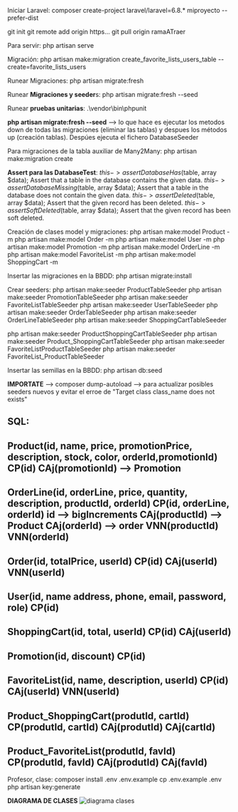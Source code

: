 Iniciar Laravel: composer create-project laravel/laravel=6.8.* miproyecto --prefer-dist

git init
git remote add origin https...
git pull origin ramaATraer

Para servir: php artisan serve

Migración:
  php artisan make:migration create_favorite_lists_users_table --create=favorite_lists_users
 
Runear Migraciones:
  php artisan migrate:fresh
  
Runear **Migraciones y seeder**s:
  php artisan migrate:fresh --seed
 
Runear **pruebas unitarias**:
  .\vendor\bin\phpunit
  
**php artisan migrate:fresh --seed** --> lo que hace es ejecutar los metodos down de todas las migraciones (eliminar las tablas) y despues los métodos up (creación tablas). Despúes ejecuta el fichero DatabaseSeeder
  
Para migraciones de la tabla auxiliar de Many2Many:
  php artisan make:migration create

**Assert para las DatabaseTest**:
    $this->assertDatabaseHas($table, array $data);	Assert that a table in the database contains the given data.
    $this->assertDatabaseMissing($table, array $data);	Assert that a table in the database does not contain the given data.
    $this->assertDeleted($table, array $data);	Assert that the given record has been deleted.
    $this->assertSoftDeleted($table, array $data);	Assert that the given record has been soft deleted.

Creación de clases model y migraciones:
  php artisan make:model Product -m
  php artisan make:model Order -m
  php artisan make:model User -m
  php artisan make:model Promotion -m
  php artisan make:model OrderLine -m
  php artisan make:model FavoriteList -m
  php artisan make:model ShoppingCart -m

Insertar las migraciones en la BBDD:
  php artisan migrate:install

Crear seeders:
  php artisan make:seeder ProductTableSeeder
  php artisan make:seeder PromotionTableSeeder
  php artisan make:seeder FavoriteListTableSeeder
  php artisan make:seeder UserTableSeeder
  php artisan make:seeder OrderTableSeeder
  php artisan make:seeder OrderLineTableSeeder
  php artisan make:seeder ShoppingCartTableSeeder
  
  php artisan make:seeder ProductShoppingCartTableSeeder
  php artisan make:seeder Product_ShoppingCartTableSeeder
  php artisan make:seeder FavoriteListProductTableSeeder
  php artisan make:seeder FavoriteList_ProductTableSeeder
  
  
Insertar las semillas en la BBDD:
  php artisan db:seed
  
**IMPORTATE** --> composer dump-autoload --> para actualizar posibles seeders nuevos y evitar el erroe de "Target class class_name does not exists"
  
SQL:
-------------------------------------------------------------------------------------------
  Product(id, name, price, promotionPrice, description, stock, color, orderId,promotionId)
    CP(id)
    CAj(promotionId) --> Promotion
-------------------------------------------------------------------------------------------
  OrderLine(id, orderLine, price, quantity, description, productId, orderId)
    CP(id, orderLine, orderId)
    id --> bigIncrements
    CAj(productId) --> Product
    CAj(orderId) --> order
    VNN(productId)
    VNN(orderId)
-------------------------------------------------------------------------------------------
  Order(id, totalPrice, userId)
    CP(id)
    CAj(userId)
    VNN(userId)
-------------------------------------------------------------------------------------------
  User(id, name address, phone, email, password, role)
    CP(id)
-------------------------------------------------------------------------------------------
  ShoppingCart(id, total, userId)
    CP(id)
    CAj(userId)
-------------------------------------------------------------------------------------------
  Promotion(id, discount)
    CP(id)
-------------------------------------------------------------------------------------------
  FavoriteList(id, name, description, userId)
    CP(id)
    CAj(userId)
    VNN(userId)
-------------------------------------------------------------------------------------------
  Product_ShoppingCart(produtId, cartId)
    CP(produtId, cartId)
    CAj(produtId)
    CAj(cartId)
-------------------------------------------------------------------------------------------
  Product_FavoriteList(produtId, favId)
    CP(produtId, favId)
    CAj(produtId)
    CAj(favId)
-------------------------------------------------------------------------------------------

Profesor, clase:
  composer install
  .env
  .env.example
  cp .env.example .env
  php artisan key:generate


  
**DIAGRAMA DE CLASES**
![diagrama clases](https://user-images.githubusercontent.com/58994866/110305304-ea0ae200-7ffc-11eb-9178-492cdbe5e369.PNG)





